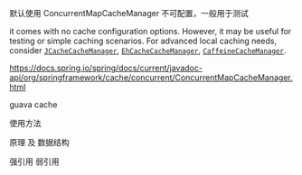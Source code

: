 默认使用 ConcurrentMapCacheManager  不可配置，一般用于测试

 it comes with no cache configuration options. However, it may be useful for testing or simple caching scenarios. For advanced local caching needs, consider [`JCacheCacheManager`](https://docs.spring.io/spring/docs/current/javadoc-api/org/springframework/cache/jcache/JCacheCacheManager.html), [`EhCacheCacheManager`](https://docs.spring.io/spring/docs/current/javadoc-api/org/springframework/cache/ehcache/EhCacheCacheManager.html), [`CaffeineCacheManager`](https://docs.spring.io/spring/docs/current/javadoc-api/org/springframework/cache/caffeine/CaffeineCacheManager.html).

https://docs.spring.io/spring/docs/current/javadoc-api/org/springframework/cache/concurrent/ConcurrentMapCacheManager.html



guava cache

使用方法

原理 及 数据结构

强引用 弱引用

